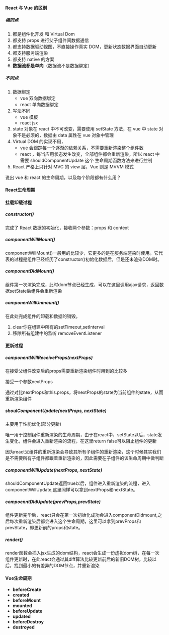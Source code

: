 #### React 与 Vue 的区别

##### 相同点

1. 都是组件化开发 和 Virtual Dom
2. 都支持 props 进行父子组件间数据通信
3. 都支持数据驱动视图，不直接操作真实 DOM，更新状态数据界面自动更新
4. 都支持服务端渲染
5. 都支持 native 的方案
6. **数据流都是单向**（数据流不是数据绑定）



##### 不同点

1. 数据绑定
   - vue 双向数据绑定
   - react 单向数据绑定
2. 写法不同
   - vue 模板
   - react jsx
3. state 对象在 react 中不可改变，需要使用 setState 方法，在 vue 中 state 对象不是必须的，数据由 data 属性在 vue 对象中管理
4. Virtual DOM 的实现不用，
   - vue 会跟踪每一个逐渐的依赖关系，不需要重新渲染整个组件数
   - react ，每当应用状态发生改变，全部组件都会重新渲染，所以 react 中 需要 shouldComponentUpdate 这个 生命周期函数方法来进行控制
5. React 严格上只针对 MVC 的 view 层，Vue 则是 MVVM 模式

说出 vue 和 react 的生命周期，以及每个阶段都有什么用？

#### React生命周期

#### 挂载卸载过程

##### constructor()

完成了 React 数据的初始化，接收两个参数：props 和 context

##### componentWillMount()

componentWillMount()一般用的比较少，它更多的是在服务端渲染时使用。它代表的过程是组件已经经历了constructor()初始化数据后，但是还未渲染DOM时。

##### componentDIdMount()

组件第一次渲染完成，此时dom节点已经生成，可以在这里调用ajax请求，返回数据setState后组件会重新渲染

##### componenWillUnmount()

在此处完成组件的卸载和数据的销毁。

1. clear你在组建中所有的setTimeout,setInterval
2. 移除所有组建中的监听 removeEventListener

#### 更新过程

##### componentWillReceiveProps(nextProps)

在接受父组件改变后的props需要重新渲染组件时用到的比较多

接受一个参数nextProps

通过对比nextProps和this.props，将nextProps的state为当前组件的state，从而重新渲染组件

##### shoulComponentUpdate(nextProps, nextState)

主要用于性能优化(部分更新)

唯一用于控制组件重新渲染的生命周期，由于在react中，setState以后，state发生变化，组件会进入重新渲染的流程，在这里return false可以阻止组件的更新

因为react父组件的重新渲染会导致其所有子组件的重新渲染，这个时候其实我们是不需要所有子组件都跟着重新渲染的，因此需要在子组件的该生命周期中做判断

##### componentWillUpdate(nextProps, nextState)

shouldComponentUpdate返回true以后，组件进入重新渲染的流程，进入componentWillUpdate,这里同样可以拿到nextProps和nextState。

##### compoenntDIdUpdate(prevProps,prevState)

组件更新完毕后，react只会在第一次初始化成功会进入componentDidmount,之后每次重新渲染后都会进入这个生命周期，这里可以拿到prevProps和prevState，即更新前的props和state。

##### render()

render函数会插入jsx生成的dom结构，react会生成一份虚拟dom树，在每一次组件更新时，在此react会通过其diff算法比较更新前后的新旧DOM树，比较以后，找到最小的有差异的DOM节点，并重新渲染

#### Vue生命周期

- **beforeCreate**
- **created**
- **beforeMount**
- **mounted**
- **beforeUpdate**
- **updated**
- **beforeDestroy**
- **destroyed**